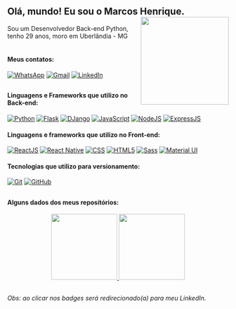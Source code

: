 ## Olá, mundo! Eu sou o Marcos Henrique.   <a href = "https://www.linkedin.com/in/marcos-henrique-a016b163//"><img align="right" src="https://user-images.githubusercontent.com/92352134/156427006-dd0758d3-019c-44d0-8761-86a9fbbf7612.png"  width="200px"> </a> 
Sou um Desenvolvedor Back-end Python, tenho 29 anos, moro em Uberlândia - MG<br><br>

 
#### Meus contatos:
[![WhatsApp](https://img.shields.io/badge/-WhatsApp-008000?style=flat&logo=WhatsApp&logoColor=white&https://github.com/igorluan95)](https://api.whatsapp.com/send?phone=5534998666032)
[![Gmail](https://img.shields.io/badge/-Gmail-C4302B?style=flat&logo=Gmail&logoColor=white&https://github.com/ok-marcos)](mailto:okmarcoshenrique@gmail.com)
[![LinkedIn](https://img.shields.io/badge/-LinkedIn-0A66C2?style=flat&logo=LinkedIn&logoColor=white&https://github.com/ok-marcos)](https://www.linkedin.com/in/marcos-henrique-a016b163/)

##

#### Linguagens e Frameworks que utilizo no Back-end:
[![Python](https://img.shields.io/badge/-Python-white?style=flat&logo=Python&logoColor=007396&https://github.com/ok-marcos)](https://www.linkedin.com/in/marcos-henrique-a016b163/)
[![Flask](https://img.shields.io/badge/-Flask-white?style=flat&logo=Flask&logoColor=6DB33F&https://github.com/ok-marcos)]([(https://www.linkedin.com/in/marcos-henrique-a016b163/]))
[![DJango](https://img.shields.io/badge/-DJango-white?style=flat&logo=DJango&logoColor=6DB33F&https://github.com/ok-marcos)]((https://www.linkedin.com/in/marcos-henrique-a016b163/))
[![JavaScript](https://img.shields.io/badge/-JavaScript-white?style=flat&logo=JavaScript&logoColor=6DB33F&https://github.com/ok-marcos)]((https://www.linkedin.com/in/marcos-henrique-a016b163/))
[![NodeJS](https://img.shields.io/badge/-NodeJS-white?style=flat&logo=NodeJS&logoColor=6DB33F&https://github.com/ok-marcos)]((https://www.linkedin.com/in/marcos-henrique-a016b163/))
[![ExpressJS](https://img.shields.io/badge/-ExpressJS-white?style=flat&logo=ExpressJS&logoColor=6DB33F&https://github.com/ok-marcos)]((https://www.linkedin.com/in/marcos-henrique-a016b163/))

#### Linguagens e frameworks que utilizo no Front-end:
[![ReactJS](https://img.shields.io/badge/-React-white?style=flat&logo=react&logoColor=007396&https://github.com/ok-marcos)](https://www.linkedin.com/in/marcos-henrique-a016b163/)
[![React Native](https://img.shields.io/badge/-React%native-white?style=flat&logo=react-native&logoColor=6DB33F&https://github.com/ok-marcos)]([(https://www.linkedin.com/in/marcos-henrique-a016b163/]))
[![CSS](https://img.shields.io/badge/-css-white?style=flat&logo=css&logoColor=6DB33F&https://github.com/ok-marcos)]((https://www.linkedin.com/in/marcos-henrique-a016b163/))
[![HTML5](https://img.shields.io/badge/-html5-white?style=flat&logo=html5&logoColor=6DB33F&https://github.com/ok-marcos)]((https://www.linkedin.com/in/marcos-henrique-a016b163/))
[![Sass](https://img.shields.io/badge/-sass-white?style=flat&logo=sass&logoColor=6DB33F&https://github.com/ok-marcos)]((https://www.linkedin.com/in/marcos-henrique-a016b163/))
[![Material UI](https://img.shields.io/badge/-material-ui-white?style=flat&logo=material-ui&logoColor=6DB33F&https://github.com/ok-marcos)]((https://www.linkedin.com/in/marcos-henrique-a016b163/))


#### Tecnologias que utilizo para versionamento:
[![Git](https://img.shields.io/badge/-Git-white?style=flat&logo=Git&logoColor=F05032&https://github.com/igorluan95)](https://www.linkedin.com/in/igorluan95/)
[![GitHub](https://img.shields.io/badge/-GitHub-white?style=flat&logo=GitHub&logoColor=181717&https://github.com/igorluan95)](https://github.com/igorluan95)

##

#### Alguns dados dos meus repositórios:
  <div align="center">
 <a href = "https://www.linkedin.com/in/igorluan95/">
     <img height="150em" src="https://github-readme-stats.vercel.app/api?username=ok-marcos&show_icons=true&theme=white&include_all_commits=true&count_private=true">    </a>
 <a href = "https://www.linkedin.com/in/igorluan95/">
     <img height="150em" src="https://github-readme-stats.vercel.app/api/top-langs/?username=ok-marcos&layout=compact&langs_count=7&theme=white">
  </div>
 </a>

##

###### Obs: ao clicar nos badges será redirecionado(a) para meu LinkedIn.

  
